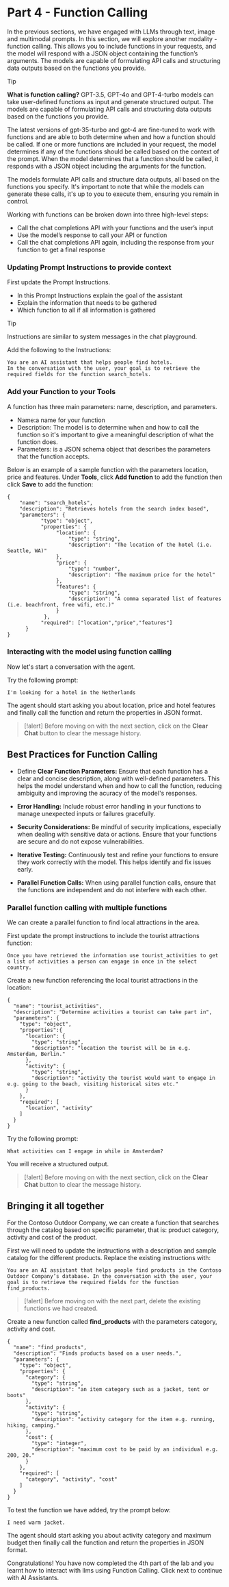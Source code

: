 # Part 4 - Function Calling

In the previous sections, we have engaged with LLMs through text, image and multimodal prompts. In this section, we will explore another modality - function calling. This allows you to include functions in your requests, and the model will respond with a JSON object containing the function’s arguments. The models are capable of formulating API calls and structuring data outputs based on the functions you provide.

> [!TIP]
> **What is function calling?** GPT-3.5, GPT-4o and GPT-4-turbo models can take user-defined functions as input and generate structured output. The models are capable of formulating API calls and structuring data outputs based on the functions you provide.

The latest versions of gpt-35-turbo and gpt-4 are fine-tuned to work with functions and are able to both determine when and how a function should be called. If one or more functions are included in your request, the model determines if any of the functions should be called based on the context of the prompt. When the model determines that a function should be called, it responds with a JSON object including the arguments for the function.

The models formulate API calls and structure data outputs, all based on the functions you specify. It's important to note that while the models can generate these calls, it's up to you to execute them, ensuring you remain in control.

Working with functions can be broken down into three high-level steps:

- Call the chat completions API with your functions and the user’s input
- Use the model’s response to call your API or function
- Call the chat completions API again, including the response from your function to get a final response

### Updating Prompt Instructions to provide context

First update the Prompt Instructions.

- In this Prompt Instructions explain the goal of the assistant
- Explain the information that needs to be gathered
- Which function to all if all information is gathered

> [!TIP]
> Instructions are similar to system messages in the chat playground.

Add the following to the Instructions:

```
You are an AI assistant that helps people find hotels. 
In the conversation with the user, your goal is to retrieve the required fields for the function search_hotels.
```

### Add your Function to your Tools

A function has three main parameters: name, description, and parameters.

- Name:a name for your function
- Description: The model is to determine when and how to call the function so it's important to give a meaningful description of what the function does.
- Parameters: is a JSON schema object that describes the parameters that the function accepts.

Below is an example of a sample function with the parameters location, price and features. Under **Tools**, click **Add function** to add the function then click **Save** to add the function:

```
{
    "name": "search_hotels",
    "description": "Retrieves hotels from the search index based",
    "parameters": {
           "type": "object",             
           "properties": {
                "location": {
                    "type": "string",
                    "description": "The location of the hotel (i.e. Seattle, WA)"
                },
                "price": {
                    "type": "number",
                    "description": "The maximum price for the hotel"
                },
                "features": {
                    "type": "string",
                    "description": "A comma separated list of features (i.e. beachfront, free wifi, etc.)"
                }
            },
           "required": ["location","price","features"]
      }
}
```

### Interacting with the model using function calling

Now let's start a conversation with the agent.

Try the following prompt:

```
I'm looking for a hotel in the Netherlands
```

The agent should start asking you about location, price and hotel features and finally call the function and return the properties in JSON format.

>[!alert] Before moving on with the next section, click on the **Clear Chat** button to clear the message history.

## Best Practices for Function Calling

- Define **Clear Function Parameters:** Ensure that each function has a clear and concise description, along with well-defined parameters. This helps the model understand when and how to call the function, reducing ambiguity and improving the acuracy of the model's responses.

- **Error Handling:** Include robust error handling in your functions to manage unexpected inputs or failures gracefully.

- **Security Considerations:** Be mindful of security implications, especially when dealing with sensitive data or actions. Ensure that your functions are secure and do not expose vulnerabilities.

- **Iterative Testing:** Continuously test and refine your functions to ensure they work correctly with the model. This helps identify and fix issues early.

- **Parallel Function Calls:** When using parallel function calls, ensure that the functions are independent and do not interfere with each other.

### Parallel function calling with multiple functions

We can create a parallel function to find local attractions in the area.

First update the prompt instructions to include the tourist attractions function:

```
Once you have retrieved the information use tourist_activities to get a list of activities a person can engage in once in the select country.
```

Create a new function referencing the local tourist attractions in the location:

```
{
  "name": "tourist_activities",
  "description": "Determine activities a tourist can take part in",
  "parameters": {
    "type": "object",
    "properties":{
      "location": {
        "type": "string",
        "description": "location the tourist will be in e.g. Amsterdam, Berlin."
      },
      "activity": {
        "type": "string",
        "description": "activity the tourist would want to engage in e.g. going to the beach, visiting historical sites etc."
      }
    },
    "required": [
      "location", "activity"
    ]
  }
}
```

Try the following prompt:

```What activities can I engage in while in Amsterdam?```

You will receive a structured output.

>[!alert] Before moving on with the next section, click on the **Clear Chat** button to clear the message history.

## Bringing it all together

For the Contoso Outdoor Company, we can create a function that searches through the catalog based on specific parameter, that is: product category, activity and cost of the product.

First we will need to update the instructions with a description and sample catalog for the different products. Replace the existing instructions with:

```
You are an AI assistant that helps people find products in the Contoso Outdoor Company’s database. In the conversation with the user, your goal is to retrieve the required fields for the function find_products.
```

>[!alert] Before moving on with the next part, delete the existing functions we had created.

Create a new function called **find_products** with the parameters category, activity and cost. 

```
{
  "name": "find_products",
  "description": "Finds products based on a user needs.",
  "parameters": {
    "type": "object",
    "properties": {
      "category": {
        "type": "string",
        "description": "an item category such as a jacket, tent or boots"
      },
      "activity": {
        "type": "string",
        "description": "activity category for the item e.g. running, hiking, camping."
      },
      "cost": {
        "type": "integer",
        "description": "maximum cost to be paid by an individual e.g. 200, 20."
      }
    },
    "required": [
      "category", "activity", "cost"
    ]
  }
}
```

To test the function we have added, try the prompt below:

```I need warm jacket.```

The agent should start asking you about activity category and maximum budget then finally call the function and return the properties in JSON format.

Congratulations! You have now completed the 4th part of the lab and you learnt how to interact with llms using Function Calling. Click next to continue with AI Assistants.